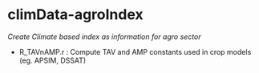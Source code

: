 # climData-agroIndex

*Create Climate based index as information for agro sector*

* R_TAVnAMP.r : Compute TAV and AMP constants used in crop models (eg. APSIM, DSSAT)
